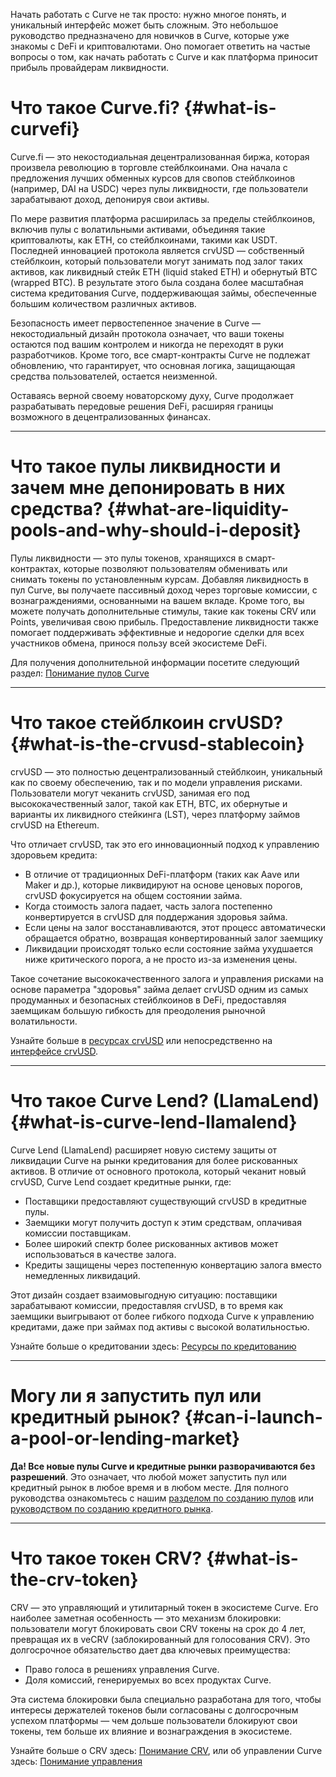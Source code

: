 Начать работать с Curve не так просто: нужно многое понять, и уникальный интерфейс может быть сложным. Это небольшое руководство предназначено для новичков в Curve, которые уже знакомы с DeFi и криптовалютами. Оно помогает ответить на частые вопросы о том, как начать работать с Curve и как платформа приносит прибыль провайдерам ликвидности.

# **Что такое Curve.fi?** {#what-is-curvefi}

Curve.fi — это некостодиальная децентрализованная биржа, которая произвела революцию в торговле стейблкоинами. Она начала с предложения лучших обменных курсов для свопов стейблкоинов (например, DAI на USDC) через пулы ликвидности, где пользователи зарабатывают доход, депонируя свои активы.

По мере развития платформа расширилась за пределы стейблкоинов, включив пулы с волатильными активами, объединяя такие криптовалюты, как ETH, со стейблкоинами, такими как USDT. Последней инновацией протокола является crvUSD — собственный стейблкоин, который пользователи могут занимать под залог таких активов, как ликвидный стейк ETH (liquid staked ETH) и обернутый BTC (wrapped BTC). В результате этого была создана более масштабная система кредитования Curve, поддерживающая займы, обеспеченные большим количеством различных активов.

Безопасность имеет первостепенное значение в Curve — некостодиальный дизайн протокола означает, что ваши токены остаются под вашим контролем и никогда не переходят в руки разработчиков. Кроме того, все смарт-контракты Curve не подлежат обновлению, что гарантирует, что основная логика, защищающая средства пользователей, остается неизменной.

Оставаясь верной своему новаторскому духу, Curve продолжает разрабатывать передовые решения DeFi, расширяя границы возможного в децентрализованных финансах.

---

# **Что такое пулы ликвидности и зачем мне депонировать в них средства?** {#what-are-liquidity-pools-and-why-should-i-deposit}

Пулы ликвидности — это пулы токенов, хранящихся в смарт-контрактах, которые позволяют пользователям обменивать или снимать токены по установленным курсам. Добавляя ликвидность в пул Curve, вы получаете пассивный доход через торговые комиссии, с вознаграждениями, основанными на вашем вкладе. Кроме того, вы можете получать дополнительные стимулы, такие как токены CRV или Points, увеличивая свою прибыль. Предоставление ликвидности также помогает поддерживать эффективные и недорогие сделки для всех участников обмена, принося пользу всей экосистеме DeFi.

Для получения дополнительной информации посетите следующий раздел: [Понимание пулов Curve](lp/overview.md)

---

# **Что такое стейблкоин crvUSD?** {#what-is-the-crvusd-stablecoin}

crvUSD — это полностью децентрализованный стейблкоин, уникальный как по своему обеспечению, так и по модели управления рисками. Пользователи могут чеканить crvUSD, занимая его под высококачественный залог, такой как ETH, BTC, их обернутые и варианты их ликвидного стейкинга (LST), через платформу займов crvUSD на Ethereum.

Что отличает crvUSD, так это его инновационный подход к управлению здоровьем кредита:

- В отличие от традиционных DeFi-платформ (таких как Aave или Maker и др.), которые ликвидируют на основе ценовых порогов, crvUSD фокусируется на общем состоянии займа.
- Когда стоимость залога падает, часть залога постепенно конвертируется в crvUSD для поддержания здоровья займа.
- Если цены на залог восстанавливаются, этот процесс автоматически обращается обратно, возвращая конвертированный залог заемщику
- Ликвидации происходят только если состояние займа ухудшается ниже критического порога, а не просто из-за изменения цены.

Такое сочетание высококачественного залога и управления рисками на основе параметра "здоровья" займа делает crvUSD одним из самых продуманных и безопасных стейблкоинов в DeFi, предоставляя заемщикам большую гибкость для преодоления рыночной волатильности.

Узнайте больше в [ресурсах crvUSD](crvusd/understanding-crvusd.md) или непосредственно на [интерфейсе crvUSD](https://crvusd.curve.fi/#/ethereum).

---

# **Что такое Curve Lend? (LlamaLend)** {#what-is-curve-lend-llamalend}

Curve Lend (LlamaLend) расширяет новую систему защиты от ликвидации Curve на рынки кредитования для более рискованных активов. В отличие от основного протокола, который чеканит новый crvUSD, Curve Lend создает кредитные рынки, где:

- Поставщики предоставляют существующий crvUSD в кредитные пулы.
- Заемщики могут получить доступ к этим средствам, оплачивая комиссии поставщикам.
- Более широкий спектр более рискованных активов может использоваться в качестве залога.
- Кредиты защищены через постепенную конвертацию залога вместо немедленных ликвидаций.

Этот дизайн создает взаимовыгодную ситуацию: поставщики зарабатывают комиссии, предоставляя crvUSD, в то время как заемщики выигрывают от более гибкого подхода Curve к управлению кредитами, даже при займах под активы с высокой волатильностью.

Узнайте больше о кредитовании здесь: [Ресурсы по кредитованию](lending/overview.md)

---

# **Могу ли я запустить пул или кредитный рынок?** {#can-i-launch-a-pool-or-lending-market}

**Да! Все новые пулы Curve и кредитные рынки разворачиваются без разрешений**. Это означает, что любой может запустить пул или кредитный рынок в любое время и в любом месте. Для полного руководства ознакомьтесь с нашим [разделом по созданию пулов](pool-creation/pool-creation-overview.md) или [руководством по созданию кредитного рынка](lending/create-lending-market.md).

---

# **Что такое токен CRV?** {#what-is-the-crv-token}

CRV — это управляющий и утилитарный токен в экосистеме Curve. Его наиболее заметная особенность — это механизм блокировки: пользователи могут блокировать свои CRV токены на срок до 4 лет, превращая их в veCRV  (заблокированный для голосования CRV). Это долгосрочное обязательство дает два ключевых преимущества:

- Право голоса в решениях управления Curve.
- Доля комиссий, генерируемых во всех продуктах Curve.

Эта система блокировки была специально разработана для того, чтобы интересы держателей токенов были согласованы с долгосрочным успехом платформы — чем дольше пользователи блокируют свои токены, тем больше их влияние и вознаграждения в экосистеме.

Узнайте больше о CRV здесь: [Понимание CRV](crv-token/overview.md), или об управлении Curve здесь: [Понимание управления](governance/understanding-governance.md)

